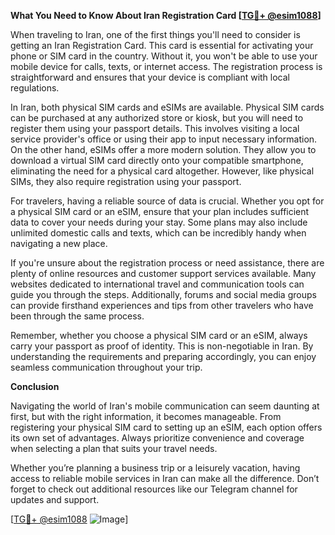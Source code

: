 **What You Need to Know About Iran Registration Card [[TG💪+ @esim1088](https://t.me/s/esim1088)]**

When traveling to Iran, one of the first things you'll need to consider is getting an Iran Registration Card. This card is essential for activating your phone or SIM card in the country. Without it, you won't be able to use your mobile device for calls, texts, or internet access. The registration process is straightforward and ensures that your device is compliant with local regulations.

In Iran, both physical SIM cards and eSIMs are available. Physical SIM cards can be purchased at any authorized store or kiosk, but you will need to register them using your passport details. This involves visiting a local service provider's office or using their app to input necessary information. On the other hand, eSIMs offer a more modern solution. They allow you to download a virtual SIM card directly onto your compatible smartphone, eliminating the need for a physical card altogether. However, like physical SIMs, they also require registration using your passport.

For travelers, having a reliable source of data is crucial. Whether you opt for a physical SIM card or an eSIM, ensure that your plan includes sufficient data to cover your needs during your stay. Some plans may also include unlimited domestic calls and texts, which can be incredibly handy when navigating a new place.

If you're unsure about the registration process or need assistance, there are plenty of online resources and customer support services available. Many websites dedicated to international travel and communication tools can guide you through the steps. Additionally, forums and social media groups can provide firsthand experiences and tips from other travelers who have been through the same process.

Remember, whether you choose a physical SIM card or an eSIM, always carry your passport as proof of identity. This is non-negotiable in Iran. By understanding the requirements and preparing accordingly, you can enjoy seamless communication throughout your trip.

**Conclusion**

Navigating the world of Iran's mobile communication can seem daunting at first, but with the right information, it becomes manageable. From registering your physical SIM card to setting up an eSIM, each option offers its own set of advantages. Always prioritize convenience and coverage when selecting a plan that suits your travel needs. 

Whether you’re planning a business trip or a leisurely vacation, having access to reliable mobile services in Iran can make all the difference. Don’t forget to check out additional resources like our Telegram channel for updates and support. 

[[TG💪+ @esim1088](https://t.me/s/esim1088) ![Image](https://i.postimg.cc/Y0z9fWf4/image.png)]